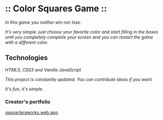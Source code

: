# :: Color Squares Game ::

_In this game you neither win nor lose._

_It's very simple: just choose your favorite color and start filling in the boxes until you completely complete your screen and you can restart the game with a different color._

## Technologies

_HTML5, CSS3 and Vanilla JavaScript_

_This project is constantly updated. You can contribute ideas if you want._

_It's fun, it's simple._

### Creator's portfolio
[gasparlaraworks.web.app](http://gasparlaraworks.web.app)